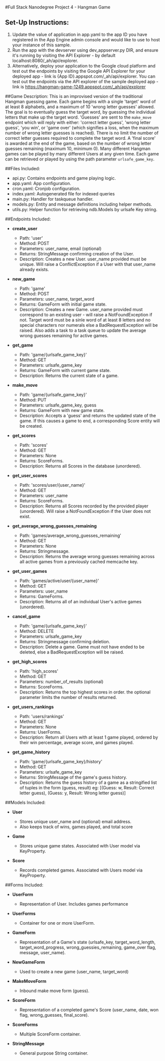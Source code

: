#Full Stack Nanodegree Project 4 - Hangman Game

## Set-Up Instructions:
1.  Update the value of application in app.yaml to the app ID you have registered
 in the App Engine admin console and would like to use to host your instance of this sample.
2.  Run the app with the devserver using dev_appserver.py DIR, and ensure it's
 running by visiting the API Explorer - by default localhost:8080/_ah/api/explorer.
3.  Alternatively, deploy your application to the Google cloud platform and test out the endpoints
 by visiting the Google API Explorer for your deployed app - link is {App ID}.appspot.com/_ah/api/explorer.
 You can test out the endpoints via the API explorer of the sample deployed app - link is   https://hangman-game-1249.appspot.com/_ah/api/explorer
 

##Game Description:
This is an improvised version of the traditional Hangman guessing game. Each game begins 
with a single 'target' word of at least 8 alphabets, and a maximum of 10 'wrong letter guesses' 
allowed. The goal is to eventually guess the target word, by guessing the individual letters 
that make up the target word. 'Guesses' are sent to the `make_move` endpoint which will reply
with either: 'correct letter guess', 'wrong letter guess', 'you win', or 'game over' (which 
signifies a loss, when the maximum number of wrong letter guesses is reached). There is no limit 
the number of correct letter guesses required to complete the target word. A 'final score' is awarded 
at the end of the game, based on the number of wrong letter guesses remaining (maximum 10, minimum 0). 
Many different Hangman games can be played by many different Users at any given time. Each game 
can be retrieved or played by using the path parameter `urlsafe_game_key`.


##Files Included:
 - api.py: Contains endpoints and game playing logic.
 - app.yaml: App configuration.
 - cron.yaml: Cronjob configuration.
 - index.yaml: Autogenerated file for indexed queries
 - main.py: Handler for taskqueue handler.
 - models.py: Entity and message definitions including helper methods.
 - utils.py: Helper function for retrieving ndb.Models by urlsafe Key string.


##Endpoints Included:
 - **create_user**
    - Path: 'user'
    - Method: POST
    - Parameters: user_name, email (optional)
    - Returns: StringMessage confirming creation of the User.
    - Description: Creates a new User. user_name provided must be unique. Will 
    raise a ConflictException if a User with that user_name already exists.
    
 - **new_game**
    - Path: 'game'
    - Method: POST
    - Parameters: user_name, target_word
    - Returns: GameForm with initial game state.
    - Description: Creates a new Game. user_name provided must correspond to an
    existing user - will raise a NotFoundException if not. Target word must be a sinle word of at 
    least 8 letters and no special characters nor numerals else a BadRequestException will be raised. 
    Also adds a task to a task queue to update the average wrong guesses remaining for active games.
     
 - **get_game**
    - Path: 'game/{urlsafe_game_key}'
    - Method: GET
    - Parameters: urlsafe_game_key
    - Returns: GameForm with current game state.
    - Description: Returns the current state of a game.
    
 - **make_move**
    - Path: 'game/{urlsafe_game_key}'
    - Method: PUT
    - Parameters: urlsafe_game_key, guess
    - Returns: GameForm with new game state.
    - Description: Accepts a 'guess' and returns the updated state of the game.
    If this causes a game to end, a corresponding Score entity will be created.
    
 - **get_scores**
    - Path: 'scores'
    - Method: GET
    - Parameters: None
    - Returns: ScoreForms.
    - Description: Returns all Scores in the database (unordered).
    
 - **get_user_scores**
    - Path: 'scores/user/{user_name}'
    - Method: GET
    - Parameters: user_name
    - Returns: ScoreForms. 
    - Description: Returns all Scores recorded by the provided player (unordered).
    Will raise a NotFoundException if the User does not exist.
    
 - **get_average_wrong_guesses_remaining**
    - Path: 'games/average_wrong_guesses_remaining'
    - Method: GET
    - Parameters: None
    - Returns: Stringmessage. 
    - Description: Returns the average wrong guesses remaining across all active games from a 
    previously cached memcache key.

 - **get_user_games**
    - Path: 'games/active/user/{user_name}'
    - Method: GET
    - Parameters: user_name
    - Returns: GameForms.
    - Description: Returns all of an individual User's active games (unordered).

 - **cancel_game**
    - Path: 'game/{urlsafe_game_key}'
    - Method: DELETE
    - Parameters: urlsafe_game_key
    - Returns: Stringmessage confirming deletion.
    - Description: Delete a game. Game must not have ended to be deleted, else a 
    BadRequestException will be raised.

 - **get_high_scores**
    - Path: 'high_scores'
    - Method: GET
    - Parameters: number_of_results (optional)
    - Returns: ScoreForms.
    - Description: Returns the top highest scores in order. the optional parameter limits 
    the number of results returned.

 - **get_users_rankings**
    - Path: 'users/rankings'
    - Method: GET
    - Parameters: None
    - Returns: UserForms.
    - Description: Return all Users with at least 1 game played, ordered by their win percentage, 
    average score, and games played.

 - **get_game_history**
    - Path: 'game/{urlsafe_game_key}/history'
    - Method: GET
    - Parameters: urlsafe_game_key
    - Returns: StringMessage of the game's guess history.
    - Description: Returns the guess history of a game as a stringified list of tuples in the form (guess, result) 
    eg: [(Guess: w, Result: Correct letter guess), (Guess: y, Result: Wrong letter guess)]


##Models Included:
 - **User**
    - Stores unique user_name and (optional) email address.
    - Also keeps track of wins, games played, and total score
    
 - **Game**
    - Stores unique game states. Associated with User model via KeyProperty.
    
 - **Score**
    - Records completed games. Associated with Users model via KeyProperty.

   
##Forms Included:
 - **UserForm**
    - Representation of User. Includes games performance

 - **UserForms**
    - Container for one or more UserForm.

 - **GameForm**
    - Representation of a Game's state (urlsafe_key, target_word_length, target_word_progress, 
    wrong_guessies_remaining, game_over flag, message, user_name).

 - **NewGameForm**
    - Used to create a new game (user_name, target_word)

 - **MakeMoveForm**
    - Inbound make move form (guess).

 - **ScoreForm**
    - Representation of a completed game's Score (user_name, date, won flag,
    wrong_guesses, final_score).

 - **ScoreForms**
    - Multiple ScoreForm container.

 - **StringMessage**
    - General purpose String container.
